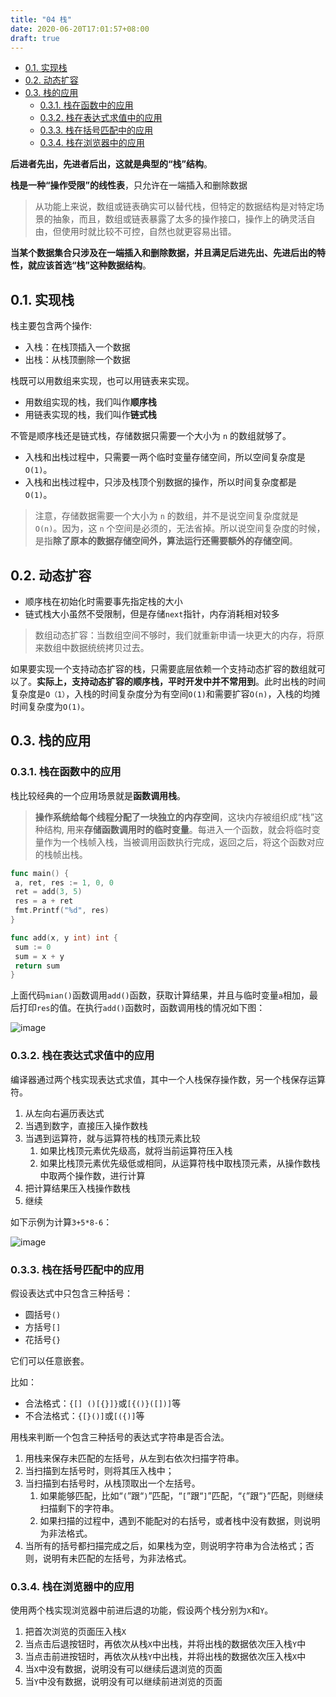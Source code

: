 ```yaml
---
title: "04 栈"
date: 2020-06-20T17:01:57+08:00
draft: true
---
```


- [0.1. 实现栈](#01-实现栈)
- [0.2. 动态扩容](#02-动态扩容)
- [0.3. 栈的应用](#03-栈的应用)
  - [0.3.1. 栈在函数中的应用](#031-栈在函数中的应用)
  - [0.3.2. 栈在表达式求值中的应用](#032-栈在表达式求值中的应用)
  - [0.3.3. 栈在括号匹配中的应用](#033-栈在括号匹配中的应用)
  - [0.3.4. 栈在浏览器中的应用](#034-栈在浏览器中的应用)

**后进者先出，先进者后出，这就是典型的“栈”结构**。

**栈是一种“操作受限”的线性表**，只允许在一端插入和删除数据

> 从功能上来说，数组或链表确实可以替代栈，但特定的数据结构是对特定场景的抽象，而且，数组或链表暴露了太多的操作接口，操作上的确灵活自由，但使用时就比较不可控，自然也就更容易出错。

**当某个数据集合只涉及在一端插入和删除数据，并且满足后进先出、先进后出的特性，就应该首选“栈”这种数据结构**。

## 0.1. 实现栈

栈主要包含两个操作:

- 入栈：在栈顶插入一个数据
- 出栈：从栈顶删除一个数据

栈既可以用数组来实现，也可以用链表来实现。

- 用数组实现的栈，我们叫作**顺序栈**
- 用链表实现的栈，我们叫作**链式栈**

不管是顺序栈还是链式栈，存储数据只需要一个大小为 `n` 的数组就够了。

- 入栈和出栈过程中，只需要一两个临时变量存储空间，所以空间复杂度是 `O(1)`。
- 入栈和出栈过程中，只涉及栈顶个别数据的操作，所以时间复杂度都是  `O(1)`。

> 注意，存储数据需要一个大小为 `n` 的数组，并不是说空间复杂度就是 `O(n)`。因为，这 `n` 个空间是必须的，无法省掉。所以说空间复杂度的时候，是指**除了原本的数据存储空间外，算法运行还需要额外的存储空间**。

## 0.2. 动态扩容

- 顺序栈在初始化时需要事先指定栈的大小
- 链式栈大小虽然不受限制，但是存储`next`指针，内存消耗相对较多

> 数组动态扩容：当数组空间不够时，我们就重新申请一块更大的内存，将原来数组中数据统统拷贝过去。

如果要实现一个支持动态扩容的栈，只需要底层依赖一个支持动态扩容的数组就可以了。**实际上，支持动态扩容的顺序栈，平时开发中并不常用到**。此时出栈的时间复杂度是`O（1）`，入栈的时间复杂度分为有空间`O(1)`和需要扩容`O(n)`，入栈的均摊时间复杂度为`O(1)`。

## 0.3. 栈的应用

### 0.3.1. 栈在函数中的应用

栈比较经典的一个应用场景就是**函数调用栈**。

> **操作系统给每个线程分配了一块独立的内存空间**，这块内存被组织成“栈”这种结构, 用来**存储函数调用时的临时变量**。每进入一个函数，就会将临时变量作为一个栈帧入栈，当被调用函数执行完成，返回之后，将这个函数对应的栈帧出栈。

```go
func main() {
 a, ret, res := 1, 0, 0
 ret = add(3, 5)
 res = a + ret
 fmt.Printf("%d", res)
}

func add(x, y int) int {
 sum := 0
 sum = x + y
 return sum
}
```

上面代码`mian()`函数调用`add()`函数，获取计算结果，并且与临时变量`a`相加，最后打印`res`的值。在执行`add()`函数时，函数调用栈的情况如下图：

![image](/images/17b6c6711e8d60b61d65fb0df5559a1c.jpg)

### 0.3.2. 栈在表达式求值中的应用

编译器通过两个栈实现表达式求值，其中一个人栈保存操作数，另一个栈保存运算符。

1. 从左向右遍历表达式
2. 当遇到数字，直接压入操作数栈
3. 当遇到运算符，就与运算符栈的栈顶元素比较
   1. 如果比栈顶元素优先级高，就将当前运算符压入栈
   2. 如果比栈顶元素优先级低或相同，从运算符栈中取栈顶元素，从操作数栈中取两个操作数，进行计算
4. 把计算结果压入栈操作数栈
5. 继续

如下示例为计算`3+5*8-6`：

![image](/images/bc77c8d33375750f1700eb7778551600.jpg)

### 0.3.3. 栈在括号匹配中的应用

假设表达式中只包含三种括号：

- 圆括号`()`
- 方括号`[]`
- 花括号`{}`

它们可以任意嵌套。

比如：

- 合法格式：`{[] ()[{}]}`或`[{()}([])]`等
- 不合法格式：`{[}()]`或`[({)]`等

用栈来判断一个包含三种括号的表达式字符串是否合法。

1. 用栈来保存未匹配的左括号，从左到右依次扫描字符串。
2. 当扫描到左括号时，则将其压入栈中；
3. 当扫描到右括号时，从栈顶取出一个左括号。
   1. 如果能够匹配，比如“`(`”跟“`)`”匹配，“`[`”跟“`]`”匹配，“`{`”跟“`}`”匹配，则继续扫描剩下的字符串。
   2. 如果扫描的过程中，遇到不能配对的右括号，或者栈中没有数据，则说明为非法格式。
4. 当所有的括号都扫描完成之后，如果栈为空，则说明字符串为合法格式；否则，说明有未匹配的左括号，为非法格式。

### 0.3.4. 栈在浏览器中的应用

使用两个栈实现浏览器中前进后退的功能，假设两个栈分别为`X`和`Y`。

1. 把首次浏览的页面压入栈`X`
2. 当点击后退按钮时，再依次从栈`X`中出栈，并将出栈的数据依次压入栈`Y`中
3. 当点击前进按钮时，再依次从栈`Y`中出栈，并将出栈的数据依次压入栈`X`中
4. 当`X`中没有数据，说明没有可以继续后退浏览的页面
5. 当`Y`中没有数据，说明没有可以继续前进浏览的页面
